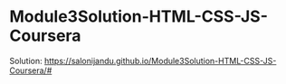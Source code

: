 # Module3Solution-HTML-CSS-JS-Coursera
Solution: https://salonijandu.github.io/Module3Solution-HTML-CSS-JS-Coursera/#
